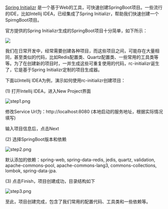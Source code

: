 [Spring Initializr](https://github.com/spring-io/initializr) 是一个基于Web的工具，可快速创建SpringBoot项目。一些流行的IDE，比如Intellij IDEA，已经集成了Spring Initializr，帮助我们快速创建一个SpirngBoot项目。

官方提供的Spring Initializr生成的SpringBoot项目十分简单，如下所示：

![](https://media.geeksforgeeks.org/wp-content/uploads/20210604131533/Screenshot20210604at11426PM-483x660.png)

我们在日常开发中，经常需要创建各种项目，而这些项目之间，可能存在大量相同，甚至类似的代码，比如Redis配置类、Quartz配置类、一些常用的工具类等等。为了在创建新的项目时，一并生成这些可重复使用的代码，rc-initializr诞生了，它是基于Spring Initializr定制的项目生成器。

下面以Intellij IDEA为例，演示如何使用rc-initializr创建项目：

(1)  打开Intellij IDEA，进入New Project界面

![step1.png](https://s2.loli.net/2023/02/17/MIJOx8D74CicuGP.png)

修改Service Url为：http://localhost:8080 (本地启动的服务地址，根据实际情况填写)

输入项目信息后，点击Next

(2) 选择SpringBoot版本和依赖

![step2.png](https://s2.loli.net/2023/07/30/EOBqJR3scH8do6y.png)

默认添加的依赖：spring-web, spring-data-redis, jedis, quartz, validation, apache-commons-pool, apache-commons-lang3, commons-collections, lombok, spring-data-jpa.

(3) 点击Finish，项目创建成功，目录结构如下

![step3.png](https://s2.loli.net/2023/07/30/aPyWQUC6wlOYrGN.png)

至此，项目创建完成，包含了我们常用的配置代码、工具类和一些依赖等。
